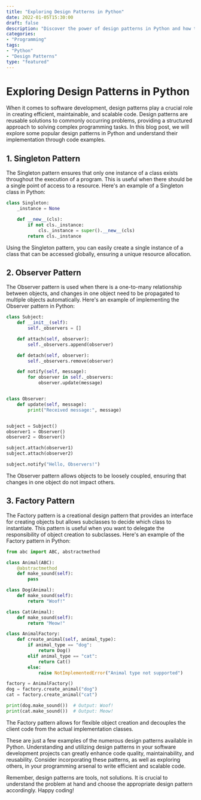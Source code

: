 ```yaml
--- 
title: "Exploring Design Patterns in Python"
date: 2022-01-05T15:30:00
draft: false
description: "Discover the power of design patterns in Python and how they can improve your software development projects."
categories:
- "Programming"
tags:
- "Python"
- "Design Patterns"
type: "featured"
--- 
```


# Exploring Design Patterns in Python

When it comes to software development, design patterns play a crucial role in creating efficient, maintainable, and scalable code. Design patterns are reusable solutions to commonly occurring problems, providing a structured approach to solving complex programming tasks. In this blog post, we will explore some popular design patterns in Python and understand their implementation through code examples.

## 1. Singleton Pattern

The Singleton pattern ensures that only one instance of a class exists throughout the execution of a program. This is useful when there should be a single point of access to a resource. Here's an example of a Singleton class in Python:

```python
class Singleton:
    _instance = None

    def __new__(cls):
        if not cls._instance:
            cls._instance = super().__new__(cls)
        return cls._instance
```

Using the Singleton pattern, you can easily create a single instance of a class that can be accessed globally, ensuring a unique resource allocation.

## 2. Observer Pattern

The Observer pattern is used when there is a one-to-many relationship between objects, and changes in one object need to be propagated to multiple objects automatically. Here's an example of implementing the Observer pattern in Python:

```python
class Subject:
    def __init__(self):
        self._observers = []

    def attach(self, observer):
        self._observers.append(observer)

    def detach(self, observer):
        self._observers.remove(observer)

    def notify(self, message):
        for observer in self._observers:
            observer.update(message)


class Observer:
    def update(self, message):
        print("Received message:", message)


subject = Subject()
observer1 = Observer()
observer2 = Observer()

subject.attach(observer1)
subject.attach(observer2)

subject.notify("Hello, Observers!")
```

The Observer pattern allows objects to be loosely coupled, ensuring that changes in one object do not impact others.

## 3. Factory Pattern

The Factory pattern is a creational design pattern that provides an interface for creating objects but allows subclasses to decide which class to instantiate. This pattern is useful when you want to delegate the responsibility of object creation to subclasses. Here's an example of the Factory pattern in Python:

```python
from abc import ABC, abstractmethod

class Animal(ABC):
    @abstractmethod
    def make_sound(self):
        pass

class Dog(Animal):
    def make_sound(self):
        return "Woof!"

class Cat(Animal):
    def make_sound(self):
        return "Meow!"

class AnimalFactory:
    def create_animal(self, animal_type):
        if animal_type == "dog":
            return Dog()
        elif animal_type == "cat":
            return Cat()
        else:
            raise NotImplementedError("Animal type not supported")

factory = AnimalFactory()
dog = factory.create_animal("dog")
cat = factory.create_animal("cat")

print(dog.make_sound())  # Output: Woof!
print(cat.make_sound())  # Output: Meow!
```

The Factory pattern allows for flexible object creation and decouples the client code from the actual implementation classes.

These are just a few examples of the numerous design patterns available in Python. Understanding and utilizing design patterns in your software development projects can greatly enhance code quality, maintainability, and reusability. Consider incorporating these patterns, as well as exploring others, in your programming arsenal to write efficient and scalable code.

Remember, design patterns are tools, not solutions. It is crucial to understand the problem at hand and choose the appropriate design pattern accordingly. Happy coding!
